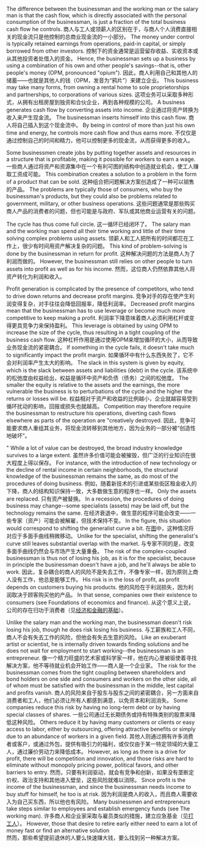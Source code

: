 The difference between the businessman and the working man or the salary man  is  that  the  cash  flow,  which  is  directly  associated  with  the  personal consumption of the businessman, is just a fraction of the total business cash flow he  controls.
商人与工人或领薪人的区别在于，与商人个人消费直接相关的现金流只是他控制的总商业现金流的一小部分。
The  money  under  control  is  typically  retained  earnings  from operations, paid-in capital, or simply borrowed from other investors.
控制下的资金通常是运营留存收益、实收资本或从其他投资者处借入的资金。
Hence, the businessman sets up a business by using a combination of his own and other people's  savings--that  is,  other  people's  money  (OPM,  pronounced  "opium").
因此，商人利用自己和其他人的储蓄——也就是其他人的钱（OPM，发音为“鸦片”）来建立企业。
This  business  may  take  many  forms,  from  owning  a  rental  home  to  sole proprietorships  and  partnerships,  to  corporations  of  various  sizes.
这项业务可以采取多种形式，从拥有出租房屋到独资和合伙企业，再到各种规模的公司。
A  business generates cash flow by converting assets into income.
企业通过将资产转换为收入来产生现金流。
The businessman inserts himself into this cash flow.
商人将自己插入到这个现金流中。
By being in control of more than just his own time and energy, he controls more cash flow and thus earns more.
不仅仅是通过控制自己的时间和精力，他可以控制更多的现金流，从而获得更多的收入。

Some businessmen create jobs by putting together assets and resources in a structure that is profitable, making it possible for workers to earn a wage.
一些商人通过将资产和资源集中在一个有利可图的结构中创造就业机会，使工人赚取工资成可能。
This combination creates a solution to a problem in the form of a product that can be sold.
这种组合把问题解决方案创造成了一种可以销售的产品。
The problems are typically those of consumers, who buy the businessman's products, but they could also be problems related to government,  military,  or other business operations.
这些问题通常是那些购买商人产品的消费者的问题，但也可能是与政府、军队或其他商业运营有关的问题。

The cycle has thus come full circle.
这一循环已经闭环了。
The salary man and the working man spend all their time working and little of their time solving complex problems using assets.
领薪人和工人把所有的时间都花在工作上，很少有时间用资产解决复杂的问题。
This kind of problem-solving is done by the businessman in return for profit.
这种解决问题的方法是商人为了利润而做的。
However, the businessman still relies on other people to turn assets into profit as well as for his income.
然而，这位商人仍然依靠其他人将资产转化为利润和收入。

Profit generation is complicated by the presence of competitors, who tend to drive down returns and decrease profit margins.
竞争对手的存在使产生利润变得复杂，对手往往会降低回报率，降低利润率。
Decreased profit margins mean that the businessman has to use leverage or become much more competitive to keep making a profit.
利润率下降意味着商人必须利用杠杆或变得更具竞争力来保持盈利。
This leverage is obtained by using OPM to increase the size of the cycle, thus resulting in a tight coupling of the business cash flow.
这种杠杆作用是通过使用OPM来增加循环的大小，从而导致业务现金流的紧密耦合。
If something  in  the  cycle  fails,  it  doesn't  take  much  to  significantly  impact  the profit margin.
如果循环中有什么东西失败了，它不会对利润率产生太大的影响。
The slack in this system is given by equity, which is the slack between  assets  and  liabilities  (debt)  in  the  cycle.
该系统中的松弛度由权益给出，权益是循环中资产和负债（债务）之间的松弛度。
The  smaller  the  equity  is relative to the assets and the earnings, the more vulnerable the business is to perturbations  of  the  cycle  and  the  higher  the  returns  or  losses  will  be.
权益相对于资产和收益的比例越小，企业就越容易受到循环扰动的影响，回报或损失也就越高。
Competition may therefore require the businessman to restructure his operations, diverting  cash  flows  elsewhere  as  parts  of  the  operation  are  "creatively destroyed.
因此，竞争可能要求商人重组其业务，将现金流转移到其他地方，因为业务的一部分被“创造性地破坏”。

" While a lot of value can be destroyed, the broad industry knowledge survives to a large extent.
虽然许多价值可能会被摧毁，但广泛的行业知识在很大程度上得以保存。
For instance, with the introduction of new technology or the decline of rental income in certain neighborhoods, the structural knowledge of the  businessman  remains  the  same,  as  do  most  of  the  procedures  of  doing business.
例如，随着新技术的引进或某些街区租金收入的下降，商人的结构知识保持一致，大多数做生意的程序也一样。
Only the assets are replaced.
只有资产被替换。
In a recession, the procedures of doing business  may  change--some  specialists  (assets)  may  be  laid  off,  but  the technology remains the same.
在经济衰退中，做生意的程序可能会改变——一些专家（资产）可能会被解雇，但技术保持不变。
In the figure, this situation would correspond to shifting  the  generalist  curve  a  bit.
在[图]()中，这种情况将对应于多面手曲线稍微移动。
Unlike  for  the  specialist,  shifting  the generalist's curve still leaves substantial overlap with the market.
与专家不同的是，改变多面手曲线仍然会与市场产生大量重叠。
The risk of the complex-coupled  businessman  is  thus  not  of  losing  his  job,  as  it  is  for  the specialist,  because  in  principle  the  businessman  doesn't  have  a  job,  and  he'll always be able to work.
因此，复杂耦合的商人的风险不是失去工作，不像专家一样，因为原则上商人没有工作，他总是能够工作。
His risk is in the loss of profit, as profit depends on customers buying his products.
他的风险在于利润损失，因为利润取决于顾客购买他的产品。
In that sense, companies owe their existence to consumers (see Foundations of economics and finance).
从这个意义上说，公司的存在归功于消费者（见[经济和金融的基础]()）。

Unlike the salary man and the working man, the businessman doesn't risk losing his job, though he does risk losing his business.
与工薪族和工人不同，商人不会有失去工作的风险，但他会有失去生意的风险。
Like an exuberant artist or scientist, he is internally driven towards finding solutions and he does not wait for employment to start working--the businessman is an entrepreneur.
像一个精力旺盛的艺术家或科学家一样，他在内心里被驱使着寻找解决方案，他不等待就业机会开始工作——商人是一个企业家。
The risk for the businessman comes from the tight coupling between  shareholders  and bond holders on one side and consumers and workers on the other side, all of whom  must  be  satisfied  with  the  businessman  in  the  middle,  lest  capital  and profits vanish.
商人的风险来自于股东与股东之间的紧密耦合，另一方面来自消费者和工人，他们必须让所有人都感到满意，以免资本和利润消失。
Some companies reduce this risk by having no long-term debt or by having special classes of shares.
一些公司通过无长期债务或持有特殊类别的股票来降低这种风险。
Others reduce it by having many customers or  clients  or  easy  access  to  labor,  either  by  outsourcing,  offering  attractive benefits or simply due to an abundance of workers in a given field.
其他人则通过拥有许多消费者或客户，或通过外包，提供有吸引力的福利，或仅仅由于某一特定领域的大量工人，通过廉价劳动力来降低成本。
However, as long as there is a drive for profit, there will be competition and innovation, and those  risks  are  hard  to  eliminate  without  monopoly  pricing  power,  political favors, and other barriers to entry.
然而，只要有利润驱动，就会有竞争和创新，如果没有垄断定价权、政治支持和其他进入壁垒，这些风险就难以消除。
Since profit is the income of the businessman, and since the businessman needs income to buy stuff for himself, he too is at risk.
因为利润是商人的收入，而且商人需要收入为自己买东西，所以他也有风险。
Many businessmen and entrepreneurs take steps similar to employees and establish emergency funds (see The working man).
许多商人和企业家采取与雇员类似的措施，建立应急基金（见[打工人]()）。
However, those that desire to retire early either need to earn a lot of money fast or find an alternative solution  
然而，那些希望提前退休的人要么快速赚大钱，要么找到另一种解决方案。